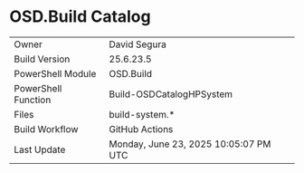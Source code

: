 ﻿# OSD.Build Catalog

| | |
|-|-|
| Owner | David Segura |
| Build Version | 25.6.23.5 |
| PowerShell Module | OSD.Build |
| PowerShell Function | Build-OSDCatalogHPSystem |
| Files | build-system.* |
| Build Workflow | GitHub Actions |
| Last Update | Monday, June 23, 2025 10:05:07 PM UTC |
